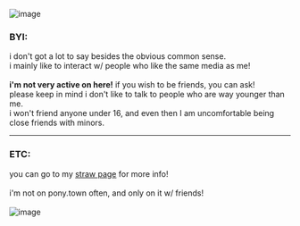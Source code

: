 ![image](https://github.com/user-attachments/assets/894fee49-2c30-4749-924d-7892517114bf)
### **BYI:**<br/>
i don't got a lot to say besides the obvious common sense.<br/>
i mainly like to interact w/ people who like the same media as me!<br/>
\
**i'm not very active on here!** if you wish to be friends, you can ask!<br/>
please keep in mind i don't like to talk to people who are way younger than me.<br/>
i won't friend anyone under 16, and even then I am uncomfortable being close friends with minors.<br/>
***
### **ETC:**<br/>
you can go to my [straw page](https://invdrrrzim.straw.page) for more info!<br/>
\
i'm not on pony.town often, and only on it w/ friends!<br/>
\
![image](https://github.com/user-attachments/assets/085e33cf-cf7f-4a3c-8592-47b226583936)

